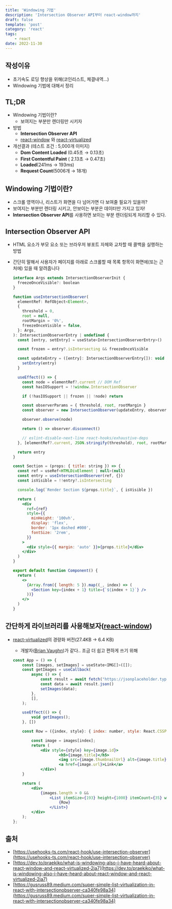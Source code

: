 ```yaml
---
title: 'Windowing 기법'
description: 'Intersection Observer API부터 react-window까지'
draft: false
template: 'post'
category: 'react'
tags:
    - react
date: 2022-11-30
---
```


## 작성이유

-   초기속도 로딩 향상을 위해(코인리스트, 체결내역...)
-   Windowing 기법에 대해서 정리

## TL;DR

-   Windowing 기법이란?
    -   보여지는 부분만 렌더링만 시키자
-   방법
    -   **Intersection Observer API**
    -   [react-window](https://github.com/bvaughn/react-window) 와 [react-virtualized](https://github.com/bvaughn/react-virtualized)
-   개선결과 (테스트 조건 : 5,000개 이미지)
    -   **Dom Content Loaded** (0.45초 → 0.13초)
    -   **First Contentful Paint** ( 2.13초 → 0.47초)
    -   **Loaded**(241ms → 193ms)
    -   **Request Count**(5006개 → 18개)

## Windowing 기법이란?

-   스크롤 영역이나, 리스트가 화면을 다 넘어가면 다 보여줄 필요가 있을까?
-   보여지는 부분만 렌더링 시키고, 안보이는 부분은 데이터만 가지고 있자!
-   **Intersection Observer API**를 사용하면 보이는 부분 렌더링되게 처리할 수 있다.

## **Intersection Observer API**

-   HTML 요소가 부모 요소 또는 브라우저 뷰포트 자체와 교차할 때 콜백을 실행하는 방법
-   간단히 말해서 사용자가 페이지를 아래로 스크롤할 때 목록 항목이 화면에(또는 근처에) 있을 때 알려줍니다

    ```jsx
    interface Args extends IntersectionObserverInit {
      freezeOnceVisible?: boolean
    }

    function useIntersectionObserver(
      elementRef: RefObject<Element>,
      {
        threshold = 0,
        root = null,
        rootMargin = '0%',
        freezeOnceVisible = false,
      }: Args,
    ): IntersectionObserverEntry | undefined {
      const [entry, setEntry] = useState<IntersectionObserverEntry>()

      const frozen = entry?.isIntersecting && freezeOnceVisible

      const updateEntry = ([entry]: IntersectionObserverEntry[]): void => {
        setEntry(entry)
      }

      useEffect(() => {
        const node = elementRef?.current // DOM Ref
        const hasIOSupport = !!window.IntersectionObserver

        if (!hasIOSupport || frozen || !node) return

        const observerParams = { threshold, root, rootMargin }
        const observer = new IntersectionObserver(updateEntry, observerParams)

        observer.observe(node)

        return () => observer.disconnect()

        // eslint-disable-next-line react-hooks/exhaustive-deps
      }, [elementRef?.current, JSON.stringify(threshold), root, rootMargin, frozen])

      return entry
    }

    const Section = (props: { title: string }) => {
      const ref = useRef<HTMLDivElement | null>(null)
      const entry = useIntersectionObserver(ref, {})
      const isVisible = !!entry?.isIntersecting

      console.log(`Render Section ${props.title}`, { isVisible })

      return (
        <div
          ref={ref}
          style={{
            minHeight: '100vh',
            display: 'flex',
            border: '1px dashed #000',
            fontSize: '2rem',
          }}
        >
          <div style={{ margin: 'auto' }}>{props.title}</div>
        </div>
      )
    }

    export default function Component() {
      return (
        <>
          {Array.from({ length: 5 }).map((_, index) => (
            <Section key={index + 1} title={`${index + 1}`} />
          ))}
        </>
      )
    }
    ```

## 간단하게 라이브러리를 사용해보자([react-window](https://github.com/bvaughn/react-window))

-   [react-virtualized](https://github.com/bvaughn/react-virtualized)의 경량화 버전(27.4KB → 6.4 KB)

    -   개발자([Brian Vaughn](https://github.com/bvaughn))가 같다.. 조금 더 쉽고 편하게 쓰기 위해

    ```jsx
    const App = () => {
        const [images, setImages] = useState<IMG[]>([]);
        const getImages = useCallback(
            async () => {
                const result = await fetch("https://jsonplaceholder.typicode.com/photos");
                const data = await result.json()
                setImages(data);
            },
            [],
        );

        useEffect(() => {
            void getImages();
        }, [])

        const Row = ({index, style}: { index: number, style: React.CSSProperties }) => {

            const image = images[index];
            return (
                <div style={style} key={image.id}>
                        <h5>{image.title}</h5>
                        <img src={image.thumbnailUrl} alt={image.title}/>
                        <a href={image.url}>Link</a>
                </div>)
        }

        return (
            <div>
                {images.length > 0 &&
                    <List itemSize={193} height={1000} itemCount={35} width={836}>
                        {Row}
                    </List>}
            </div>
        );
    };
    ```

## 출처

-   [https://usehooks-ts.com/react-hook/use-intersection-observer](https://usehooks-ts.com/react-hook/use-intersection-observer)
-   [https://dev.to/praekiko/what-is-windowing-also-i-have-heard-about-react-window-and-react-virtualized-2ja7](https://dev.to/praekiko/what-is-windowing-also-i-have-heard-about-react-window-and-react-virtualized-2ja7)
-   [https://gusruss89.medium.com/super-simple-list-virtualization-in-react-with-intersectionobserver-ca340fe98a34](https://gusruss89.medium.com/super-simple-list-virtualization-in-react-with-intersectionobserver-ca340fe98a34)
